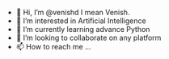 - 👋 Hi, I’m @venishd I mean Venish.
- 👀 I’m interested in Artificial Intelligence 
- 🌱 I’m currently learning advance Python
- 💞️ I’m looking to collaborate on any platform
- 📫 How to reach me ...

<!---
venishd/venishd is a ✨ special ✨ repository because its `README.md` (this file) appears on your GitHub profile.
You can click the Preview link to take a look at your changes.
--->
